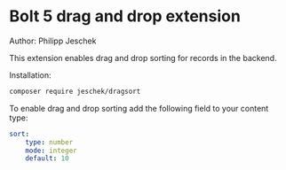 # Bolt 5 drag and drop extension

Author: Philipp Jeschek

This extension enables drag and drop sorting for records in the backend.

Installation:

```bash
composer require jeschek/dragsort
```

To enable drag and drop sorting add the following field to your content type:

```yaml
sort:
    type: number
    mode: integer
    default: 10
```